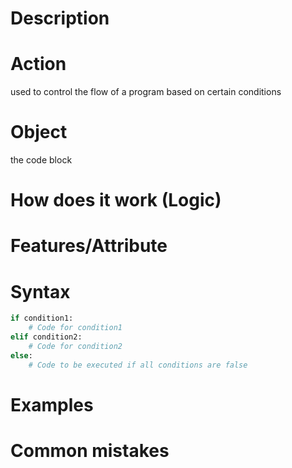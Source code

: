 # Description

# Action
used to control the flow of a program based on certain conditions
# Object
the code block

# How does it work (Logic)

# Features/Attribute

# Syntax
```python
if condition1:
    # Code for condition1
elif condition2:
    # Code for condition2
else:
    # Code to be executed if all conditions are false
```
# Examples

# Common mistakes
